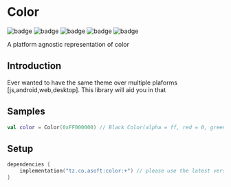 # Color
![badge][badge-maven] ![badge][badge-mpp] ![badge][badge-android] ![badge][badge-js] ![badge][badge-jvm]

A platform agnostic representation of color

## Introduction
Ever wanted to have the same theme over multiple plaforms [js,android,web,desktop]. This library will aid you
in that

## Samples
```kotlin
val color = Color(0xFF000000) // Black Color(alpha = ff, red = 0, green = 0, blue = 0)
```

## Setup
```kotlin
dependencies {
    implementation("tz.co.asoft:color:+") // please use the latest version possible
}
```

[badge-maven]: https://img.shields.io/maven-central/v/tz.co.asoft/test/1.0.1?style=flat
[badge-mpp]: https://img.shields.io/badge/kotlin-multiplatform-blue?style=flat
[badge-android]: http://img.shields.io/badge/platform-android-brightgreen.svg?style=flat
[badge-js]: http://img.shields.io/badge/platform-js-yellow.svg?style=flat
[badge-jvm]: http://img.shields.io/badge/platform-jvm-orange.svg?style=flat
